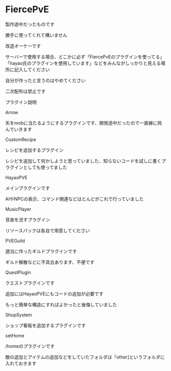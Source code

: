 # FiercePvE
製作途中だったものです

勝手に使ってくれて構いません

改造オーケーです

サーバーで使用する場合、どこかに必ず「FiercePvEのプラグインを使ってる」「hayao氏のプラグインを使用しています」などをみんながしっかりと見える場所に記入してください

自分が作ったと言うのはやめてください

二次配布は禁止です


プラグイン説明

Arrow

矢をmobに当たるようにするプラグインです、開発途中だったので一直線に飛んでいきます


CustomRecipe

レシピを追加するプラグイン

レシピを追加して何かしようと思っていました、知らないコードを試しに書くプラグインとしても使ってました


HayaoPVE

メインプラグインです

AIやNPCの表示、コマンド関連などほとんどがこれで行っていました


MusicPlayer

音楽を流すプラグイン

リソースパックは各自で用意してください


PVEGuild

適当に作ったギルドプラグインです

ギルド解散などに不具合あります、不便です


QuestPlugin

クエストプラグインです

追加にはHayaoPVEにもコードの追加が必要です

もっと簡単な構造にすればよかったと後悔していました


ShopSystem

ショップ看板を追加するプラグインです


setHome

/homeのプラグインです




敵の追加とアイテムの追加などをしていたフォルダは「other]というフォルダに入れておきます

